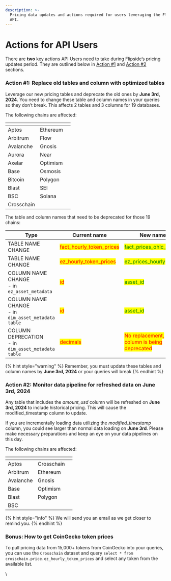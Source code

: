 ```yaml
---
description: >-
  Pricing data updates and actions required for users leveraging the Flipside
  API.
---
```


# Actions for API Users

There are **two** key actions API Users need to take during Flipside’s pricing updates period. They are outlined below in [Action #1](actions-for-api-users.md#action-1-replace-old-tables-and-column-with-optimized-tables) and [Action #2](actions-for-api-users.md#action-2-monitor-modified\_timestamp-on-june-3rd) sections.&#x20;

### Action #1: Replace old tables and column with optimized tables

Leverage our new pricing tables and deprecate the old ones by **June 3rd, 2024**. You need to change these table and column names in your queries so they don’t break. This affects 2 tables and 3 columns for 19 databases.

The following chains are affected:

<table data-header-hidden><thead><tr><th></th><th></th><th data-hidden></th></tr></thead><tbody><tr><td>Aptos</td><td>Ethereum</td><td></td></tr><tr><td>Arbitrum </td><td>Flow </td><td></td></tr><tr><td>Avalanche </td><td> Gnosis </td><td></td></tr><tr><td>Aurora </td><td>Near </td><td></td></tr><tr><td>Axelar</td><td>Optimism </td><td></td></tr><tr><td>Base </td><td>Osmosis </td><td></td></tr><tr><td>Bitcoin </td><td>Polygon </td><td></td></tr><tr><td>Blast </td><td>SEI</td><td></td></tr><tr><td>BSC</td><td>Solana</td><td></td></tr><tr><td>Crosschain</td><td></td><td></td></tr></tbody></table>

The table and column names that need to be deprecated for those 19 chains:&#x20;

<table data-full-width="true"><thead><tr><th width="341">Type</th><th width="235">Current name</th><th>New name</th></tr></thead><tbody><tr><td>TABLE NAME CHANGE</td><td><mark style="color:red;">fact_hourly_token_prices</mark></td><td><mark style="color:green;">fact_prices_ohlc_hourly</mark></td></tr><tr><td>TABLE NAME CHANGE</td><td><mark style="color:red;">ez_hourly_token_prices</mark></td><td><mark style="color:green;">ez_prices_hourly</mark></td></tr><tr><td>COLUMN NAME CHANGE<br>- in <code>ez_asset_metadata</code></td><td><mark style="color:red;">id</mark></td><td><mark style="color:green;">asset_id</mark></td></tr><tr><td>COLUMN NAME CHANGE<br>- in <code>dim_asset_metadata table</code></td><td><mark style="color:red;">id</mark></td><td><mark style="color:green;">asset_id</mark></td></tr><tr><td>COLUMN DEPRECATION <br>- in <code>dim_asset_metadata table</code></td><td><mark style="color:red;">decimals</mark></td><td><mark style="color:red;">No replacement, column is being deprecated</mark></td></tr></tbody></table>

{% hint style="warning" %}
Remember, you must update these tables and column names by **June 3rd, 2024** or your queries will break
{% endhint %}

### Action #2: Monitor data pipeline for refreshed data on June 3rd, 2024

Any table that includes the _amount\_usd_ column will be refreshed on **June 3rd, 2024** to include historical pricing. This will cause the modified\_timestamp column to update.

If you are incrementally loading data utilizing the _modified\_timestamp_ column, you could see larger than normal data loading on **June 3rd**. Please make necessary preparations and keep an eye on your data pipelines on this day.

The following chains are affected:

<table data-header-hidden><thead><tr><th></th><th></th><th data-hidden></th></tr></thead><tbody><tr><td>Aptos </td><td>Crosschain</td><td></td></tr><tr><td>Arbitrum </td><td>Ethereum</td><td></td></tr><tr><td>Avalanche</td><td>Gnosis</td><td></td></tr><tr><td>Base </td><td>Optimism </td><td></td></tr><tr><td>Blast</td><td>Polygon</td><td></td></tr><tr><td>BSC</td><td></td><td></td></tr></tbody></table>

{% hint style="info" %}
We will send you an email as we get closer to remind you.&#x20;
{% endhint %}

### Bonus: How to get CoinGecko token prices

To pull pricing data from 15,000+ tokens from CoinGecko into your queries, you can use the `Crosschain` dataset and query `select * from crosschain.price.ez_hourly_token_prices` and select any token from the available list.

\
